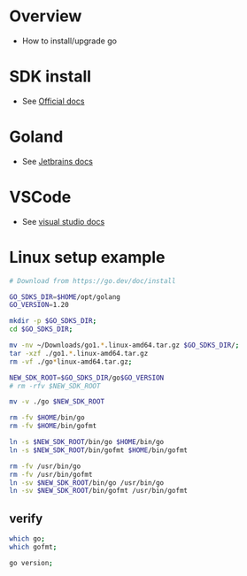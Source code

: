 # Overview
- How to install/upgrade go


# SDK install
- See [Official docs](https://go.dev/doc/install)

# Goland
- See [Jetbrains docs](https://www.jetbrains.com/help/go/installation-guide.html)

# VSCode
- See [visual studio docs](https://code.visualstudio.com/docs/languages/go)



# Linux setup example
```sh
# Download from https://go.dev/doc/install

GO_SDKS_DIR=$HOME/opt/golang
GO_VERSION=1.20

mkdir -p $GO_SDKS_DIR;
cd $GO_SDKS_DIR;

mv -nv ~/Downloads/go1.*.linux-amd64.tar.gz $GO_SDKS_DIR/;
tar -xzf ./go1.*.linux-amd64.tar.gz
rm -vf ./go*linux-amd64.tar.gz;

NEW_SDK_ROOT=$GO_SDKS_DIR/go$GO_VERSION
# rm -rfv $NEW_SDK_ROOT

mv -v ./go $NEW_SDK_ROOT

rm -fv $HOME/bin/go
rm -fv $HOME/bin/gofmt

ln -s $NEW_SDK_ROOT/bin/go $HOME/bin/go
ln -s $NEW_SDK_ROOT/bin/gofmt $HOME/bin/gofmt

rm -fv /usr/bin/go
rm -fv /usr/bin/gofmt
ln -sv $NEW_SDK_ROOT/bin/go /usr/bin/go
ln -sv $NEW_SDK_ROOT/bin/gofmt /usr/bin/gofmt
```


## verify
```sh
which go;
which gofmt;

go version;
```
